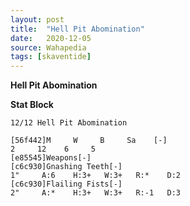 ```yaml
---
layout: post
title:  "Hell Pit Abomination"
date:   2020-12-05
source: Wahapedia
tags: [skaventide]
---
```


**Hell Pit Abomination**

**Stat Block**
```
12/12 Hell Pit Abomination
```

```
[56f442]M     W     B     Sa    [-]
2     12    6     5     
[e85545]Weapons[-]
[c6c930]Gnashing Teeth[-]
1"     A:6    H:3+   W:3+   R:*    D:2   
[c6c930]Flailing Fists[-]
2"     A:*    H:3+   W:3+   R:-1   D:3   
```


